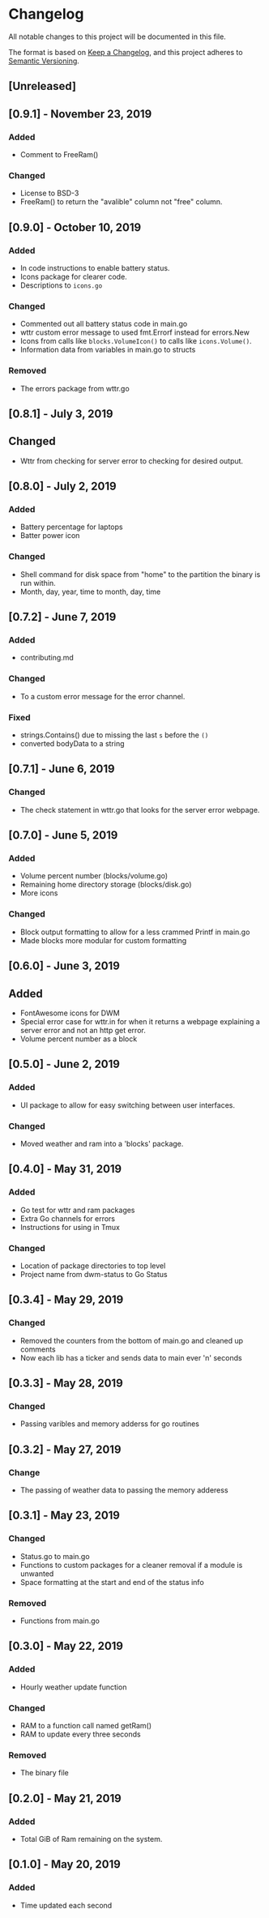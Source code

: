 # Changelog
All notable changes to this project will be documented in this file.

The format is based on [Keep a Changelog](https://keepachangelog.com/en/1.0.0/),
and this project adheres to [Semantic Versioning](https://semver.org/spec/v2.0.0.html).

## [Unreleased]

## [0.9.1] - November 23, 2019

### Added
- Comment to FreeRam()

### Changed
- License to BSD-3
- FreeRam() to return the "avalible" column not "free" column.

## [0.9.0] - October 10, 2019
### Added
- In code instructions to enable battery status.
- Icons package for clearer code.
- Descriptions to `icons.go`

### Changed
- Commented out all battery status code in main.go
- wttr custom error message to used fmt.Errorf instead for errors.New
- Icons from calls like `blocks.VolumeIcon()` to calls like `icons.Volume()`.
- Information data from variables in main.go to structs

### Removed
- The errors package from wttr.go

## [0.8.1] - July 3, 2019
## Changed
- Wttr from checking for server error to checking for desired output.

## [0.8.0] - July 2, 2019
### Added
- Battery percentage for laptops
- Batter power icon
### Changed
- Shell command for disk space from "home" to the partition the binary is run within.
- Month, day, year, time to month, day, time

## [0.7.2] - June 7, 2019
### Added
- contributing.md
### Changed
- To a custom error message for the error channel.
### Fixed
- strings.Contains() due to missing the last `s` before the `()`
- converted bodyData to a string

## [0.7.1] - June 6, 2019
### Changed
- The check statement in wttr.go that looks for the server error webpage.

## [0.7.0] - June 5, 2019
### Added
- Volume percent number (blocks/volume.go)
- Remaining home directory storage (blocks/disk.go)
- More icons

### Changed
- Block output formatting to allow for a less crammed Printf in main.go
- Made blocks more modular for custom formatting

## [0.6.0] - June 3, 2019
## Added
- FontAwesome icons for DWM
- Special error case for wttr.in for when it returns a webpage explaining a server error and not an http get error.
- Volume percent number as a block

## [0.5.0] - June 2, 2019
### Added
- UI package to allow for easy switching between user interfaces.

### Changed
- Moved weather and ram into a 'blocks' package.

## [0.4.0] - May 31, 2019
### Added
- Go test for wttr and ram packages
- Extra Go channels for errors
- Instructions for using in Tmux

### Changed
- Location of package directories to top level
- Project name from dwm-status to Go Status

## [0.3.4] - May 29, 2019
### Changed
- Removed the counters from the bottom of main.go and cleaned up comments
- Now each lib has a ticker and sends data to main ever 'n' seconds

## [0.3.3] - May 28, 2019
### Changed
- Passing varibles and memory adderss for go routines

## [0.3.2] - May 27, 2019
### Change
- The passing of weather data to passing the memory adderess

## [0.3.1] - May 23, 2019
### Changed
- Status.go to main.go
- Functions to custom packages for a cleaner removal if a module is unwanted
- Space formatting at the start and end of the status info

### Removed
- Functions from main.go

## [0.3.0] - May 22, 2019
### Added
- Hourly weather update function

### Changed
- RAM to a function call named getRam()
- RAM to update every three seconds

### Removed
- The binary file

## [0.2.0] - May 21, 2019
### Added
- Total GiB of Ram remaining on the system.

## [0.1.0] - May 20, 2019
### Added
- Time updated each second
